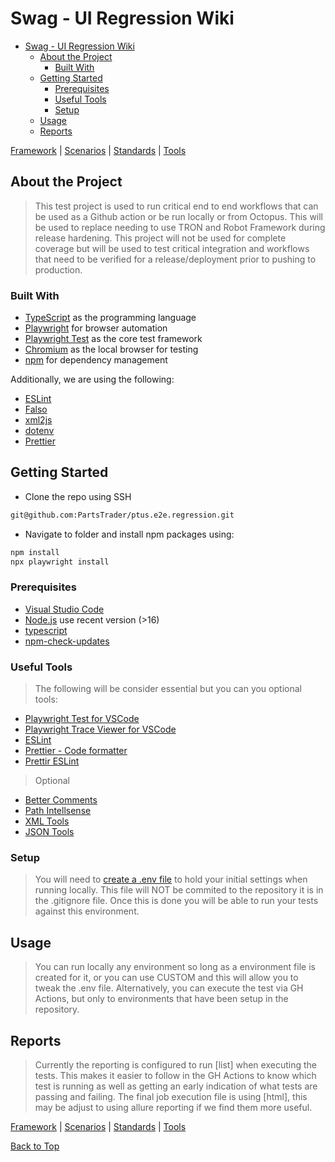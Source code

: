 # Swag - UI Regression Wiki

- [Swag - UI Regression Wiki](#swag---ui-regression-wiki)
  - [About the Project](#about-the-project)
    - [Built With](#built-with)
  - [Getting Started](#getting-started)
    - [Prerequisites](#prerequisites)
    - [Useful Tools](#useful-tools)
    - [Setup](#setup)
  - [Usage](#usage)
  - [Reports](#reports)

[Framework](framework/README.md) |
[Scenarios](scenarios/README.md) |
[Standards](standards/README.md) |
[Tools](tools/README.md)

## About the Project

> This test project is used to run critical end to end workflows that can be used as a Github action or be run locally or from Octopus. This will be used to replace needing to use TRON and Robot Framework during release hardening. This project will not be used for complete coverage but will be used to test critical integration and workflows that need to be verified for a release/deployment prior to pushing to production.

<!-- Built With -->

### Built With

- [TypeScript](https://www.typescriptlang.org/) as the programming language
- [Playwright](https://playwright.dev/) for browser automation
- [Playwright Test](https://playwright.dev/docs/api/class-test) as the core test framework
- [Chromium](https://www.chromium.org/chromium-projects/) as the local browser for testing
- [npm](https://www.npmjs.com/) for dependency management

Additionally, we are using the following:

- [ESLint](https://eslint.org/)
- [Falso](https://ngneat.github.io/falso/)
- [xml2js](https://www.npmjs.com/package/xml2js)
- [dotenv](https://www.npmjs.com/package/dotenv)
- [Prettier](https://prettier.io/)

<!-- Getting Started -->

## Getting Started

- Clone the repo using SSH

```sh
git@github.com:PartsTrader/ptus.e2e.regression.git
```

- Navigate to folder and install npm packages using:

```sh
npm install
npx playwright install
```

<!-- Prerequisites -->

### Prerequisites

- [Visual Studio Code](https://code.visualstudio.com/)
- [Node.js](https://nodejs.org/en/download/) use recent version (>16)
- [typescript](https://www.npmjs.com/package/typescript)
- [npm-check-updates](https://www.npmjs.com/package/npm-check-updates)

<!-- Useful Tools -->

### Useful Tools

> The following will be consider essential but you can you optional tools:

- [Playwright Test for VSCode](https://marketplace.visualstudio.com/items?itemName=ms-playwright.playwright)
- [Playwright Trace Viewer for VSCode](https://marketplace.visualstudio.com/items?itemName=ryanrosello-og.playwright-vscode-trace-viewer)
- [ESLint](https://marketplace.visualstudio.com/items?itemName=dbaeumer.vscode-eslint)
- [Prettier - Code formatter](https://marketplace.visualstudio.com/items?itemName=esbenp.prettier-vscode)
- [Prettir ESLint](https://marketplace.visualstudio.com/items?itemName=rvest.vs-code-prettier-eslint)

> Optional

- [Better Comments](https://marketplace.visualstudio.com/items?itemName=aaron-bond.better-comments)
- [Path Intellsense](https://marketplace.visualstudio.com/items?itemName=christian-kohler.path-intellisense)
- [XML Tools](https://marketplace.visualstudio.com/items?itemName=DotJoshJohnson.xml)
- [JSON Tools](https://marketplace.visualstudio.com/items?itemName=eriklynd.json-tools)

<!-- Setup -->

### Setup

> You will need to [create a .env file](./tools/dotenv.md#configuration) to hold your initial settings when running locally. This file will NOT be commited to the repository it is in the .gitignore file. Once this is done you will be able to run your tests against this environment.

<!-- Usage -->

## Usage

> You can run locally any environment so long as a environment file is created for it, or you can use CUSTOM and this will allow you to tweak the .env file. Alternatively, you can execute the test via GH Actions, but only to environments that have been setup in the repository.

<!-- Reports -->

## Reports

> Currently the reporting is configured to run [list] when executing the tests. This makes it easier to follow in the GH Actions to know which test is running as well as getting an early indication of what tests are passing and failing. The final job execution file is using [html], this may be adjust to using allure reporting if we find them more useful.

[Framework](framework/README.md) |
[Scenarios](scenarios/README.md) |
[Standards](standards/README.md) |
[Tools](tools/README.md)

[Back to Top](#swag---ui-regression-wiki)
